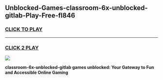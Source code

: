 
## Unblocked-Games-classroom-6x-unblocked-gitlab-Play-Free-fl846
<h3>
<a href="https://premium76.site?title=classroom-6x-unblocked-gitlab&ref=18A1">CLICK TO PLAY</a></h3>
<hr>

<h3>
<a href="https://premium76.site?title=classroom-6x-unblocked-gitlab&ref=18A1">CLICK 2 PLAY</a>
  
</h3>

<a href="https://premium76.site?title=classroom-6x-unblocked-gitlab&ref=18A1"><img src="https://clearcache.store/games.png"></a>


**classroom-6x-unblocked-gitlab games unblocked: Your Gateway to Fun and Accessible Online Gaming**

